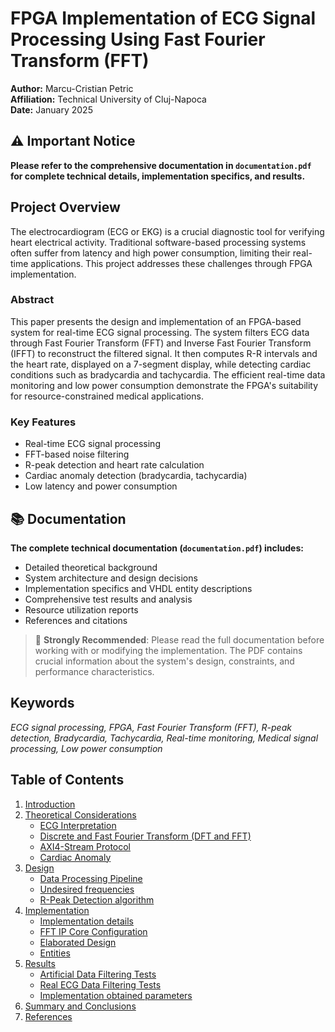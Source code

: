 # FPGA Implementation of ECG Signal Processing Using Fast Fourier Transform (FFT)

**Author:** Marcu-Cristian Petric  
**Affiliation:** Technical University of Cluj-Napoca  
**Date:** January 2025

## ⚠️ Important Notice

**Please refer to the comprehensive documentation in `documentation.pdf` for complete technical details, implementation specifics, and results.**

## Project Overview

The electrocardiogram (ECG or EKG) is a crucial diagnostic tool for verifying heart electrical activity. Traditional software-based processing systems often suffer from latency and high power consumption, limiting their real-time applications. This project addresses these challenges through FPGA implementation.

### Abstract

This paper presents the design and implementation of an FPGA-based system for real-time ECG signal processing. The system filters ECG data through Fast Fourier Transform (FFT) and Inverse Fast Fourier Transform (IFFT) to reconstruct the filtered signal. It then computes R-R intervals and the heart rate, displayed on a 7-segment display, while detecting cardiac conditions such as bradycardia and tachycardia. The efficient real-time data monitoring and low power consumption demonstrate the FPGA's suitability for resource-constrained medical applications.

### Key Features
- Real-time ECG signal processing
- FFT-based noise filtering
- R-peak detection and heart rate calculation
- Cardiac anomaly detection (bradycardia, tachycardia)
- Low latency and power consumption

## 📚 Documentation

**The complete technical documentation (`documentation.pdf`) includes:**
- Detailed theoretical background
- System architecture and design decisions
- Implementation specifics and VHDL entity descriptions
- Comprehensive test results and analysis
- Resource utilization reports
- References and citations

> 📖 **Strongly Recommended**: Please read the full documentation before working with or modifying the implementation. The PDF contains crucial information about the system's design, constraints, and performance characteristics.

## Keywords
*ECG signal processing, FPGA, Fast Fourier Transform (FFT), R-peak detection, Bradycardia, Tachycardia, Real-time monitoring, Medical signal processing, Low power consumption*

## Table of Contents

1. [Introduction](#introduction)
2. [Theoretical Considerations](#theoretical-considerations)
   - [ECG Interpretation](#ecg-interpretation)
   - [Discrete and Fast Fourier Transform (DFT and FFT)](#discrete-and-fast-fourier-transform-dft-and-fft)
   - [AXI4-Stream Protocol](#axi4-stream-protocol)
   - [Cardiac Anomaly](#cardiac-anomaly)
3. [Design](#design)
   - [Data Processing Pipeline](#data-processing-pipeline)
   - [Undesired frequencies](#undesired-frequencies)
   - [R-Peak Detection algorithm](#r-peak-detection-algorithm)
4. [Implementation](#implementation)
   - [Implementation details](#implementation-details)
   - [FFT IP Core Configuration](#fft-ip-core-configuration)
   - [Elaborated Design](#elaborated-design)
   - [Entities](#entities)
5. [Results](#results)
   - [Artificial Data Filtering Tests](#artificial-data-filtering-tests)
   - [Real ECG Data Filtering Tests](#real-ecg-data-filtering-tests)
   - [Implementation obtained parameters](#implementation-obtained-parameters)
6. [Summary and Conclusions](#summary-and-conclusions)
7. [References](#references) 